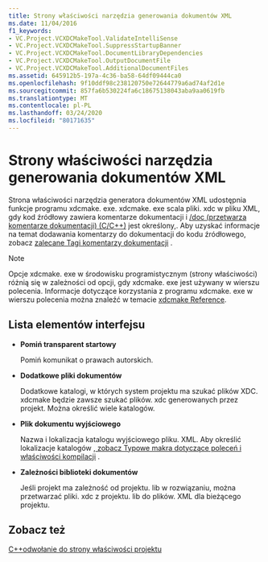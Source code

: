 ```yaml
---
title: Strony właściwości narzędzia generowania dokumentów XML
ms.date: 11/04/2016
f1_keywords:
- VC.Project.VCXDCMakeTool.ValidateIntelliSense
- VC.Project.VCXDCMakeTool.SuppressStartupBanner
- VC.Project.VCXDCMakeTool.DocumentLibraryDependencies
- VC.Project.VCXDCMakeTool.OutputDocumentFile
- VC.Project.VCXDCMakeTool.AdditionalDocumentFiles
ms.assetid: 645912b5-197a-4c36-ba58-64df09444ca0
ms.openlocfilehash: 9f10ddf98c238120750e72644779a6ad74af2d1e
ms.sourcegitcommit: 857fa6b530224fa6c18675138043aba9aa0619fb
ms.translationtype: MT
ms.contentlocale: pl-PL
ms.lasthandoff: 03/24/2020
ms.locfileid: "80171635"
---
```

# <a name="xml-document-generator-tool-property-pages"></a>Strony właściwości narzędzia generowania dokumentów XML

Strona właściwości narzędzia generatora dokumentów XML udostępnia funkcje programu xdcmake. exe. xdcmake. exe scala pliki. xdc w pliku XML, gdy kod źródłowy zawiera komentarze dokumentacji i [/doc (przetwarza komentarze dokumentacji) (C/C++)](doc-process-documentation-comments-c-cpp.md) jest określony,. Aby uzyskać informacje na temat dodawania komentarzy do dokumentacji do kodu źródłowego, zobacz [zalecane Tagi komentarzy dokumentacji](recommended-tags-for-documentation-comments-visual-cpp.md) .

> [!NOTE]
>  Opcje xdcmake. exe w środowisku programistycznym (strony właściwości) różnią się w zależności od opcji, gdy xdcmake. exe jest używany w wierszu polecenia. Informacje dotyczące korzystania z programu xdcmake. exe w wierszu polecenia można znaleźć w temacie [xdcmake Reference](xdcmake-reference.md).

## <a name="uielement-list"></a>Lista elementów interfejsu

- **Pomiń transparent startowy**

   Pomiń komunikat o prawach autorskich.

- **Dodatkowe pliki dokumentów**

   Dodatkowe katalogi, w których system projektu ma szukać plików XDC. xdcmake będzie zawsze szukać plików. xdc generowanych przez projekt. Można określić wiele katalogów.

- **Plik dokumentu wyjściowego**

   Nazwa i lokalizacja katalogu wyjściowego pliku. XML. Aby określić lokalizacje katalogów [, zobacz Typowe makra dotyczące poleceń i właściwości kompilacji](common-macros-for-build-commands-and-properties.md) .

- **Zależności biblioteki dokumentów**

   Jeśli projekt ma zależność od projektu. lib w rozwiązaniu, można przetwarzać pliki. xdc z projektu. lib do plików. XML dla bieżącego projektu.

## <a name="see-also"></a>Zobacz też

[C++odwołanie do strony właściwości projektu](property-pages-visual-cpp.md)
